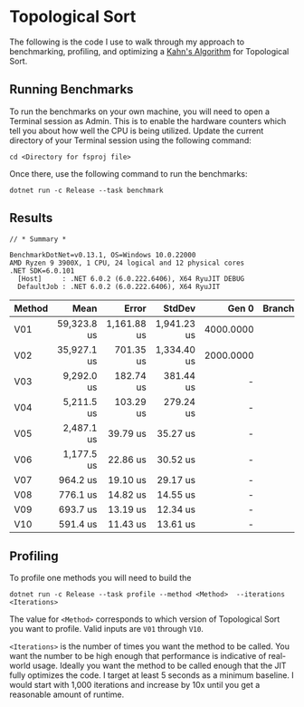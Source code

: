 # Topological Sort

The following is the code I use to walk through my approach to benchmarking, profiling, and optimizing a [Kahn's Algorithm](https://en.wikipedia.org/wiki/Topological_sorting) for Topological Sort.

## Running Benchmarks

To run the benchmarks on your own machine, you will need to open a Terminal session as Admin. This is to enable the hardware counters which tell you about how well the CPU is being utilized. Update the current directory of your Terminal session using the following command:

`cd <Directory for fsproj file>`

Once there, use the following command to run the benchmarks:

`dotnet run -c Release --task benchmark`


## Results

```
// * Summary *

BenchmarkDotNet=v0.13.1, OS=Windows 10.0.22000
AMD Ryzen 9 3900X, 1 CPU, 24 logical and 12 physical cores
.NET SDK=6.0.101
  [Host]     : .NET 6.0.2 (6.0.222.6406), X64 RyuJIT DEBUG
  DefaultJob : .NET 6.0.2 (6.0.222.6406), X64 RyuJIT
```

| Method |        Mean |       Error |      StdDev |     Gen 0 | BranchInstructions/Op | BranchMispredictions/Op | CacheMisses/Op | Allocated |
|------- |------------:|------------:|------------:|----------:|----------------------:|------------------------:|---------------:|----------:|
|    V01 | 59,323.8 us | 1,161.88 us | 1,941.23 us | 4000.0000 |           130,524,046 |               1,132,772 |        599,154 | 39,926 KB |
|    V02 | 35,927.1 us |   701.35 us | 1,334.40 us | 2000.0000 |            74,829,563 |                 638,540 |        459,013 | 21,048 KB |
|    V03 |  9,292.0 us |   182.74 us |   381.44 us |         - |            14,294,267 |                 211,910 |        223,812 |  6,142 KB |
|    V04 |  5,211.5 us |   103.29 us |   279.24 us |         - |             7,032,927 |                 151,981 |        147,408 |  6,142 KB |
|    V05 |  2,487.1 us |    39.79 us |    35.27 us |         - |             3,726,814 |                 157,559 |        102,400 |  2,766 KB |
|    V06 |  1,177.5 us |    22.86 us |    30.52 us |         - |             2,194,399 |                  84,827 |         81,920 |  1,360 KB |
|    V07 |    964.2 us |    19.10 us |    29.17 us |         - |             1,619,373 |                  68,575 |         53,909 |    845 KB |
|    V08 |    776.1 us |    14.82 us |    14.55 us |         - |             1,295,300 |                  59,272 |         41,683 |    508 KB |
|    V09 |    693.7 us |    13.19 us |    12.34 us |         - |             1,164,228 |                  55,416 |         31,563 |    235 KB |
|    V10 |    591.4 us |    11.43 us |    13.61 us |         - |               980,061 |                  48,593 |         32,209 |    235 KB |

## Profiling

To profile one methods you will need to build the 

`dotnet run -c Release --task profile --method <Method>  --iterations <Iterations>`

The value for `<Method>` corresponds to which version of Topological Sort you want to profile. Valid inputs are `V01` through `V10`.

`<Iterations>` is the number of times you want the method to be called. You want the number to be high enough that performance is indicative of real-world usage. Ideally you want the method to be called enough that the JIT fully optimizes the code. I target at least 5 seconds as a minimum baseline. I would start with 1,000 iterations and increase by 10x until you get a reasonable amount of runtime.

